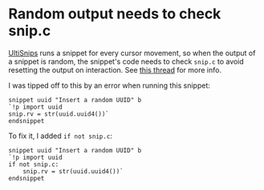 # Random output needs to check snip.c

[UltiSnips](https://github.com/SirVer/ultisnips) runs a snippet for every cursor movement, so when the output of a snippet is random, the snippet's code needs to check `snip.c` to avoid resetting the output on interaction.
See [this thread](https://answers.launchpad.net/ultisnips/+question/188234) for more info.

I was tipped off to this by an error when running this snippet:

```snippets
snippet uuid "Insert a random UUID" b
`!p import uuid
snip.rv = str(uuid.uuid4())`
endsnippet
```

To fix it, I added `if not snip.c`:

```snippets
snippet uuid "Insert a random UUID" b
`!p import uuid
if not snip.c:
    snip.rv = str(uuid.uuid4())`
endsnippet
```
